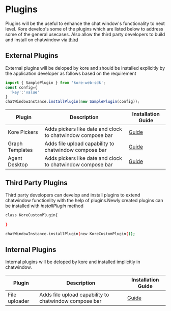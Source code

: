﻿# Plugins
Plugins will be the useful to enhance the chat window's functionality to next level. Kore develop's some of the plugins which are listed below to address some of the general usecases. Also allow the third party developers to build and install on chatwindow via [third](../../#-plugins)

## External Plugins
External plugins will be deloped by kore and should be installed explicitly by the application developer as follows based on the requirement
```js
import { SamplePlugin } from 'kore-web-sdk';
const config={
  'key':'value'
}
chatWindowInstance.installPlugin(new SamplePlugin(config));
```

| Plugin  | Description | Installation Guide
| ------------- | ------------- |------------- |
| Kore Pickers | Adds pickers like date and clock to chatwindow compose bar  |[Guide ](./file-uploader) 
| Graph Templates| Adds file upload capability to chatwindow compose bar  |[Guide](./file-uploader)  
| Agent Desktop | Adds pickers like date and clock to chatwindow compose bar  |[Guide ](./file-uploader) 



## Third Party Plugins

Third party developers can develop and install plugins to extend chatwindow functionlity with the help of plugins.Newly created plugins can be installed with *installPlugin* method

```bash
class KoreCustomPlugin{
  
}

chatWindowInstance.installPlugin(new KoreCustomPlugin());
```
## Internal Plugins
Internal plugins will be deloped by kore and installed implicitly in chatwindow.

| Plugin  | Description | Installation Guide
| ------------- | ------------- |------------- |
| File uploader| Adds file upload capability to chatwindow compose bar  |[Guide](./file-uploader)  


